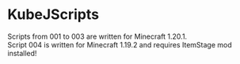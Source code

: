 # KubeJScripts

Scripts from 001 to 003 are written for Minecraft 1.20.1. \
Script 004 is written for Minecraft 1.19.2 and requires ItemStage mod installed!
